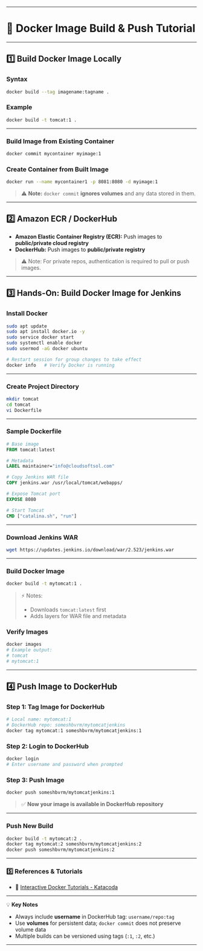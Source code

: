 
---

# 🐳 **Docker Image Build & Push Tutorial**

---

## **1️⃣ Build Docker Image Locally**

### **Syntax**

```bash
docker build --tag imagename:tagname .
```

### **Example**

```bash
docker build -t tomcat:1 .
```

---

### **Build Image from Existing Container**

```bash
docker commit mycontainer myimage:1
```

### **Create Container from Built Image**

```bash
docker run --name mycontainer1 -p 8081:8080 -d myimage:1
```

> ⚠ **Note:** `docker commit` **ignores volumes** and any data stored in them.

---

## **2️⃣ Amazon ECR / DockerHub**

* **Amazon Elastic Container Registry (ECR):** Push images to **public/private cloud registry**
* **DockerHub:** Push images to **public/private registry**

> ⚠ Note: For private repos, authentication is required to pull or push images.

---

## **3️⃣ Hands-On: Build Docker Image for Jenkins**

### **Install Docker**

```bash
sudo apt update
sudo apt install docker.io -y
sudo service docker start
sudo systemctl enable docker
sudo usermod -aG docker ubuntu

# Restart session for group changes to take effect
docker info   # Verify Docker is running
```

---

### **Create Project Directory**

```bash
mkdir tomcat
cd tomcat
vi Dockerfile
```

---

### **Sample Dockerfile**

```dockerfile
# Base image
FROM tomcat:latest

# Metadata
LABEL maintainer="info@cloudsoftsol.com"

# Copy Jenkins WAR file
COPY jenkins.war /usr/local/tomcat/webapps/

# Expose Tomcat port
EXPOSE 8080

# Start Tomcat
CMD ["catalina.sh", "run"]
```

---

### **Download Jenkins WAR**

```bash
wget https://updates.jenkins.io/download/war/2.523/jenkins.war
```

---

### **Build Docker Image**

```bash
docker build -t mytomcat:1 .
```

> ⚡ Notes:
>
> * Downloads `tomcat:latest` first
> * Adds layers for WAR file and metadata

### **Verify Images**

```bash
docker images
# Example output:
# tomcat
# mytomcat:1
```

---

## **4️⃣ Push Image to DockerHub**

### **Step 1: Tag Image for DockerHub**

```bash
# Local name: mytomcat:1
# DockerHub repo: someshbvrm/mytomcatjenkins
docker tag mytomcat:1 someshbvrm/mytomcatjenkins:1
```

### **Step 2: Login to DockerHub**

```bash
docker login
# Enter username and password when prompted
```

### **Step 3: Push Image**

```bash
docker push someshbvrm/mytomcatjenkins:1
```

> ✅ **Now your image is available in DockerHub repository**

---

### **Push New Build**

```bash
docker build -t mytomcat:2 .
docker tag mytomcat:2 someshbvrm/mytomcatjenkins:2
docker push someshbvrm/mytomcatjenkins:2
```

---

### **5️⃣ References & Tutorials**

* 🔗 [Interactive Docker Tutorials - Katacoda](https://www.katacoda.com)

---

💡 **Key Notes**

* Always include **username** in DockerHub tag: `username/repo:tag`
* Use **volumes** for persistent data; `docker commit` does not preserve volume data
* Multiple builds can be versioned using tags (`:1`, `:2`, etc.)

---
